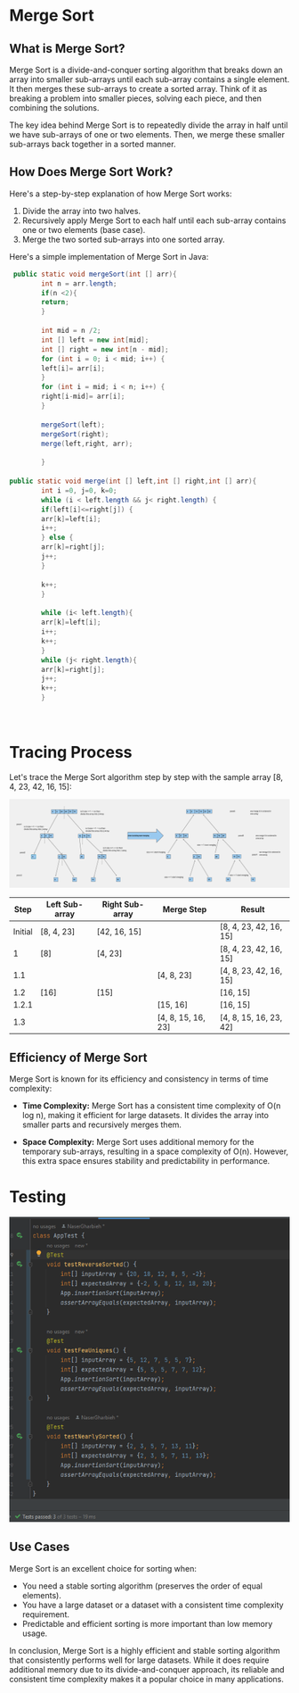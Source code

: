 # Merge Sort
## What is Merge Sort?

Merge Sort is a divide-and-conquer sorting algorithm that breaks down an array into smaller sub-arrays until each sub-array contains a single element. It then merges these sub-arrays to create a sorted array. Think of it as breaking a problem into smaller pieces, solving each piece, and then combining the solutions.

The key idea behind Merge Sort is to repeatedly divide the array in half until we have sub-arrays of one or two elements. Then, we merge these smaller sub-arrays back together in a sorted manner.

## How Does Merge Sort Work?

Here's a step-by-step explanation of how Merge Sort works:

1. Divide the array into two halves.
2. Recursively apply Merge Sort to each half until each sub-array contains one or two elements (base case).
3. Merge the two sorted sub-arrays into one sorted array.

Here's a simple implementation of Merge Sort in Java:

```java
 public static void mergeSort(int [] arr){
        int n = arr.length;
        if(n <2){
        return;
        }

        int mid = n /2;
        int [] left = new int[mid];
        int [] right = new int[n - mid];
        for (int i = 0; i < mid; i++) {
        left[i]= arr[i];
        }
        for (int i = mid; i < n; i++) {
        right[i-mid]= arr[i];
        }

        mergeSort(left);
        mergeSort(right);
        merge(left,right, arr);

        }

public static void merge(int [] left,int [] right,int [] arr){
        int i =0, j=0, k=0;
        while (i < left.length && j< right.length) {
        if(left[i]<=right[j]) {
        arr[k]=left[i];
        i++;
        } else {
        arr[k]=right[j];
        j++;
        }

        k++;
        }

        while (i< left.length){
        arr[k]=left[i];
        i++;
        k++;
        }
        while (j< right.length){
        arr[k]=right[j];
        j++;
        k++;
        }

        
```

# Tracing Process
Let's trace the Merge Sort algorithm step by step with the sample array [8, 4, 23, 42, 16, 15]:

![Merge Sort Tracing](assets/mergeSortTracing.png)

| **Step** | **Left Sub-array** | **Right Sub-array** | **Merge Step** | **Result** |
|---------|-------------------|--------------------|---------------|------------|
| Initial | [8, 4, 23]        | [42, 16, 15]       |               | [8, 4, 23, 42, 16, 15] |
| 1       | [8]               | [4, 23]            |               | [8, 4, 23, 42, 16, 15] |
| 1.1     |                   |                    | [4, 8, 23]    | [4, 8, 23, 42, 16, 15] |
| 1.2     | [16]              | [15]               |               | [16, 15]           |
| 1.2.1   |                   |                    | [15, 16]      | [16, 15]           |
| 1.3     |                   |                    | [4, 8, 15, 16, 23] | [4, 8, 15, 16, 23, 42] |


## Efficiency of Merge Sort

Merge Sort is known for its efficiency and consistency in terms of time complexity:

- **Time Complexity:** Merge Sort has a consistent time complexity of O(n log n), making it efficient for large datasets. It divides the array into smaller parts and recursively merges them.

- **Space Complexity:** Merge Sort uses additional memory for the temporary sub-arrays, resulting in a space complexity of O(n). However, this extra space ensures stability and predictability in performance.

# Testing
![Tests Passed](assets/testsPassed.png)

## Use Cases

Merge Sort is an excellent choice for sorting when:

- You need a stable sorting algorithm (preserves the order of equal elements).
- You have a large dataset or a dataset with a consistent time complexity requirement.
- Predictable and efficient sorting is more important than low memory usage.

In conclusion, Merge Sort is a highly efficient and stable sorting algorithm that consistently performs well for large datasets. While it does require additional memory due to its divide-and-conquer approach, its reliable and consistent time complexity makes it a popular choice in many applications.
